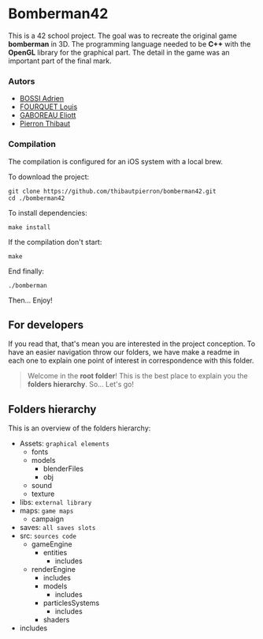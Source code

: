 # Bomberman42

This is a 42 school project. The goal was to recreate the original game **bomberman** in 3D. The programming language needed to be **C++** with the **OpenGL** library for the graphical part. The detail in the game was an important part of the final mark.


### Autors

- [BOSSI Adrien](https://github.com/abossi)
- [FOURQUET Louis](https://github.com/4quet)
- [GABOREAU Eliott](https://github.com/EliottGaboreau)
- [Pierron Thibaut](https://github.com/thibautpierron)


### Compilation

The compilation is configured for an iOS system with a local brew.

To download the project:
```
git clone https://github.com/thibautpierron/bomberman42.git
cd ./bomberman42
```

To install dependencies:
```
make install
``` 
If the compilation don't start:
```
make
```

End finally:
```
./bomberman
```

Then... Enjoy!

## For developers

If you read that, that's mean you are interested in the project conception. To have an easier navigation throw our folders, we have make a readme in each one to explain one point of interest in correspondence with this folder.

> Welcome in the **root folder**! This is the best place to explain you the **folders hierarchy**. So... Let's go!

## Folders hierarchy


This is an overview of the folders hierarchy:

- Assets: `graphical elements`
	- fonts
	- models
		- blenderFiles
		- obj
	- sound
	- texture
- libs: `external library`
- maps: `game maps`
	- campaign
- saves: `all saves slots`
- src: `sources code`
	- gameEngine
		- entities
			- includes
	- renderEngine
		- includes
		- models
			- includes
		- particlesSystems
			- includes
		- shaders
- includes